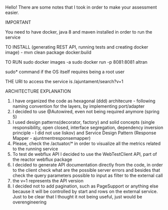 Hello!
There are some notes that I took in order to make your assessment easier.

IMPORTANT

You need to have docker, java 8 and maven installed in order to run the service

TO INSTALL (generating REST API, running tests and creating docker image) -
mvn clean package docker:build

TO RUN
sudo docker images -a
sudo docker run -p 8081:8081 altran

sudo* command if the OS itself requires being a root user

THE URI to access the service is /ajuntament/search?v=1

ARCHITECTURE EXPLANATION

1. I have organized the code as hexagonal (ddd) architecure - following naming convention for the layers, by implementing port/adapter
2. I decided to use @Autowired, even not being required anymore (spring 5)
3. I used design patterns(decorator, factory) and solid concepts (single responsibility, open closed, interface segregation, dependency inversion principle - I did not use liskov) and Service Design Pattern (Response Mapper - ajuntmentresponsemapper)
4. Please, check the /actuator/* in order to visualize all the metrics related to the running service
5. To test de webflux API I decided to use the WebTestClient API, part of the reactor webflux package 
6. I decided to generate API documentation directly from the code, in order to the client check what are
the possible server errors and besides that check the query parameters possible to input as filter to the
external call
7. the v=1 represents the API version
8. I decided not to add pagination, such as PageSupport or anything else because it will be controlled by start and rows on the external service. Just to be clear that I thought it not being useful, just would be overengineering

